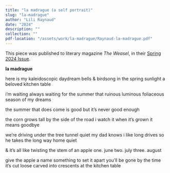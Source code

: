 ```yaml
---
title: "la madrague (a self portrait)"
slug: "la-madrague"
author: "Lili Raynaud"
date: "2024"
description: ""
collection: ""
pdf-location: "/assets/work/la-madrague/Raynaud-la-madrague.pdf"
---
```

This piece was published to literary magazine *The Weasel*, in their [Spring 2024 Issue](https://files.cargocollective.com/c2088190/SPRING2024_final_digital.pdf).

**la madrague**

here is my kaleidoscopic daydream
bells & birdsong in the spring
sunlight
a beloved kitchen table

i’m waiting
always waiting for the summer
that ruinous luminous
foliaceous season of my dreams

the summer that does come is good
but it’s never good enough

the corn grows tall by the side of the road
i watch it
when it’s grown it means goodbye

we’re driving under the tree tunnel
quiet
my dad knows i like long drives
so he takes the long way home
quiet

& it’s all like
twisting the stem of an apple
one.
june
two.
july
three.
august

give the apple
a name
something to set it apart
you’ll be gone
by the time it’s cut loose
carved into crescents at the kitchen table